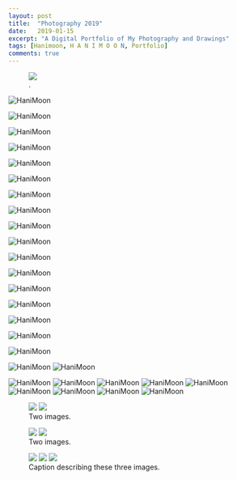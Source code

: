```yaml
---
layout: post
title:  "Photography 2019"
date:   2019-01-15
excerpt: "A Digital Portfolio of My Photography and Drawings"
tags: [Hanimoon, H A N I M O O N, Portfolio]
comments: true
---
```


<figure>
	<a href="https://github.com/haniiimooon/haniiimooon.github.io/raw/master/assets/img/arch/1.JPG"><img src="https://github.com/haniiimooon/haniiimooon.github.io/raw/master/assets/img/arch/1.JPG"></a>
	<figcaption><a " title="Hanimoon Architecture"></a>.</figcaption>
</figure>


![HaniMoon ](https://github.com/haniiimooon/haniiimooon.github.io/raw/master/assets/img/arch/1.JPG) 


![HaniMoon ](https://github.com/haniiimooon/haniiimooon.github.io/raw/master/assets/img/arch/2.JPG) 

![HaniMoon ](https://github.com/haniiimooon/haniiimooon.github.io/raw/master/assets/img/arch/3.JPG) 

![HaniMoon ](https://github.com/haniiimooon/haniiimooon.github.io/raw/master/assets/img/arch/4.JPG) 

![HaniMoon ](https://github.com/haniiimooon/haniiimooon.github.io/raw/master/assets/img/arch/5.JPG) 

![HaniMoon ](https://github.com/haniiimooon/haniiimooon.github.io/raw/master/assets/img/arch/6.JPG) 

![HaniMoon ](https://github.com/haniiimooon/haniiimooon.github.io/raw/master/assets/img/arch/7.JPG) 

![HaniMoon ](https://github.com/haniiimooon/haniiimooon.github.io/raw/master/assets/img/arch/8.JPG) 

![HaniMoon ](https://github.com/haniiimooon/haniiimooon.github.io/raw/master/assets/img/arch/9.JPG) 


![HaniMoon ](https://github.com/haniiimooon/haniiimooon.github.io/raw/master/assets/img/arch/10.JPG) 

![HaniMoon ](https://github.com/haniiimooon/haniiimooon.github.io/raw/master/assets/img/arch/11.JPG) 

![HaniMoon ](https://github.com/haniiimooon/haniiimooon.github.io/raw/master/assets/img/arch/12.JPG) 

![HaniMoon ](https://github.com/haniiimooon/haniiimooon.github.io/raw/master/assets/img/arch/13.JPG) 

![HaniMoon ](https://github.com/haniiimooon/haniiimooon.github.io/raw/master/assets/img/arch/14.JPG) 

![HaniMoon ](https://github.com/haniiimooon/haniiimooon.github.io/raw/master/assets/img/arch/15.JPG) 

![HaniMoon ](https://github.com/haniiimooon/haniiimooon.github.io/raw/master/assets/img/arch/16.JPG) 

![HaniMoon ](https://github.com/haniiimooon/haniiimooon.github.io/raw/master/assets/img/arch/17.JPG) 

![HaniMoon ](https://github.com/haniiimooon/haniiimooon.github.io/raw/master/assets/img/arch/18.JPG) 
![HaniMoon ](https://github.com/haniiimooon/haniiimooon.github.io/raw/master/assets/img/arch/19.JPG) 

![HaniMoon ](https://github.com/haniiimooon/haniiimooon.github.io/raw/master/assets/img/arch/20.JPG) 
![HaniMoon ](https://github.com/haniiimooon/haniiimooon.github.io/raw/master/assets/img/arch/21.JPG)
![HaniMoon ](https://github.com/haniiimooon/haniiimooon.github.io/raw/master/assets/img/arch/22.JPG) 
![HaniMoon ](https://github.com/haniiimooon/haniiimooon.github.io/raw/master/assets/img/arch/23.JPG) 
![HaniMoon ](https://github.com/haniiimooon/haniiimooon.github.io/raw/master/assets/img/arch/24.JPG) 
![HaniMoon ](https://github.com/haniiimooon/haniiimooon.github.io/raw/master/assets/img/arch/25.JPG) 
![HaniMoon ](https://github.com/haniiimooon/haniiimooon.github.io/raw/master/assets/img/arch/26.JPG) 
![HaniMoon ](https://github.com/haniiimooon/haniiimooon.github.io/raw/master/assets/img/arch/27.JPG) 
![HaniMoon ](https://github.com/haniiimooon/haniiimooon.github.io/raw/master/assets/img/arch/28.JPG) 






<figure class="half">
	<a href="https://github.com/haniiimooon/haniiimooon.github.io/raw/master/assets/img/IMG_2032.JPG"><img src="https://github.com/haniiimooon/haniiimooon.github.io/raw/master/assets/img/IMG_2032.JPG"></a>
	<a href="https://github.com/haniiimooon/haniiimooon.github.io/raw/master/assets/img/IMG_1894.JPG"><img src="https://github.com/haniiimooon/haniiimooon.github.io/raw/master/assets/img/IMG_1894.JPG"></a>
	<figcaption>Two images.</figcaption>
</figure>


<figure class="half">
	<a href="https://github.com/haniiimooon/haniiimooon.github.io/raw/master/assets/img/IMG_1845.JPG"><img src="https://github.com/haniiimooon/haniiimooon.github.io/raw/master/assets/img/IMG_1845.JPG"></a>
	<a href="https://github.com/haniiimooon/haniiimooon.github.io/raw/master/assets/img/IMG_2030.JPG"><img src="https://github.com/haniiimooon/haniiimooon.github.io/raw/master/assets/img/IMG_2030.JPG"></a>
	<figcaption>Two images.</figcaption>
</figure>





<figure class="third">
	<img src="https://github.com/haniiimooon/haniiimooon.github.io/raw/master/assets/img/IMG_0925 2019-05-19 03_16_33.JPG">
	<img src="https://github.com/haniiimooon/haniiimooon.github.io/raw/master/assets/img/IMG_0925.JPG">
	<img src="/https://github.com/haniiimooon/haniiimooon.github.io/raw/master/assets/img/IMG_0925.JPG">
	<figcaption>Caption describing these three images.</figcaption>
</figure>






